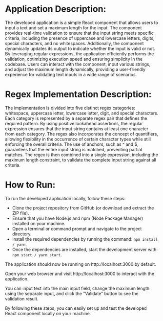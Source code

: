 # Application Description:
The developed application is a simple React component that allows users to input a text and set a maximum length for the input. The component provides real-time validation to ensure that the input string meets specific criteria, including the presence of uppercase and lowercase letters, digits, special characters, and no whitespaces. Additionally, the component dynamically updates its output to indicate whether the input is valid or not. By leveraging regular expressions, the application efficiently performs the validation, optimizing execution speed and ensuring simplicity in the codebase. Users can interact with the component, input various strings, and adjust the maximum length dynamically, providing a user-friendly experience for validating text inputs in a wide range of scenarios.

# Regex Implementation Description:
The implementation is divided into five distinct regex categories: whitespace, uppercase letter, lowercase letter, digit, and special characters. Each category is represented by a separate regex pair that defines the required pattern. By using positive lookahead assertions, the regular expression ensures that the input string contains at least one character from each category. The regex also incorporates the concept of quantifiers, allowing flexibility in the occurrence of certain character types while still enforcing the overall criteria. The use of anchors, such as ^ and $, guarantees that the entire input string is matched, preventing partial matches. The regex is then combined into a single expression, including the maximum length constraint, to validate the complete input string against all criteria.

# How to Run:
To run the developed application locally, follow these steps:

* Clone the project repository from GitHub (or download and extract the ZIP file).
* Ensure that you have Node.js and npm (Node Package Manager) installed on your machine.
* Open a terminal or command prompt and navigate to the project directory.
* Install the required dependencies by running the command: `npm install / yarn`.
* Once the dependencies are installed, start the development server with: `npm start / yarn start`.

The application should now be running on http://localhost:3000 by default.

Open your web browser and visit http://localhost:3000 to interact with the application.

You can input text into the main input field, change the maximum length using the separate input, and click the "Validate" button to see the validation result.

By following these steps, you can easily set up and test the developed React component locally on your machine.
